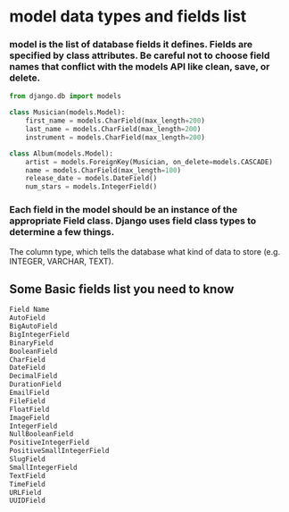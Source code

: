 # model data types and fields list

### model is the list of database fields it defines. Fields are specified by class attributes. Be careful not to choose field names that conflict with the models API like clean, save, or delete. 

```python
from django.db import models

class Musician(models.Model):
    first_name = models.CharField(max_length=200)
    last_name = models.CharField(max_length=200)
    instrument = models.CharField(max_length=200)

class Album(models.Model):
    artist = models.ForeignKey(Musician, on_delete=models.CASCADE)
    name = models.CharField(max_length=100)
    release_date = models.DateField()
    num_stars = models.IntegerField()
```

### Each field in the model should be an instance of the appropriate Field class. Django uses field class types to determine a few things.
The column type, which tells the database what kind of data to store (e.g. INTEGER, VARCHAR, TEXT).

## Some Basic fields list you need to know
```html
Field Name	
AutoField	
BigAutoField	
BigIntegerField	
BinaryField
BooleanField	
CharField	
DateField	
DecimalField	
DurationField	
EmailField	
FileField	
FloatField	
ImageField	
IntegerField	
NullBooleanField	
PositiveIntegerField
PositiveSmallIntegerField	
SlugField	
SmallIntegerField	
TextField	 
TimeField	
URLField	
UUIDField	
```